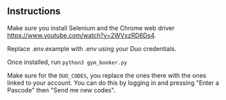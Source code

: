 ## Instructions
Make sure you install Selenium and the Chrome web driver https://www.youtube.com/watch?v=2WVxzRD6Ds4. 

Replace .env.example with .env using your Duo credentials.

Once installed, run `python3 gym_booker.py`

Make sure for the `DUO_CODES`, you replace the ones there with the ones linked to your account. You can do this by logging in and pressing "Enter a Pascode" then "Send me new codes".